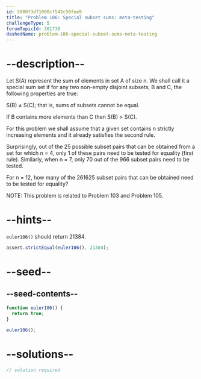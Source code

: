 ```yaml
---
id: 5900f3d71000cf542c50fee9
title: "Problem 106: Special subset sums: meta-testing"
challengeType: 5
forumTopicId: 301730
dashedName: problem-106-special-subset-sums-meta-testing
---
```


# --description--

Let S(A) represent the sum of elements in set A of size n. We shall call it a special sum set if for any two non-empty disjoint subsets, B and C, the following properties are true:

S(B) ≠ S(C); that is, sums of subsets cannot be equal.

If B contains more elements than C then S(B) > S(C).

For this problem we shall assume that a given set contains n strictly increasing elements and it already satisfies the second rule.

Surprisingly, out of the 25 possible subset pairs that can be obtained from a set for which n = 4, only 1 of these pairs need to be tested for equality (first rule). Similarly, when n = 7, only 70 out of the 966 subset pairs need to be tested.

For n = 12, how many of the 261625 subset pairs that can be obtained need to be tested for equality?

NOTE: This problem is related to Problem 103 and Problem 105.

# --hints--

`euler106()` should return 21384.

```js
assert.strictEqual(euler106(), 21384);
```

# --seed--

## --seed-contents--

```js
function euler106() {
  return true;
}

euler106();
```

# --solutions--

```js
// solution required
```
